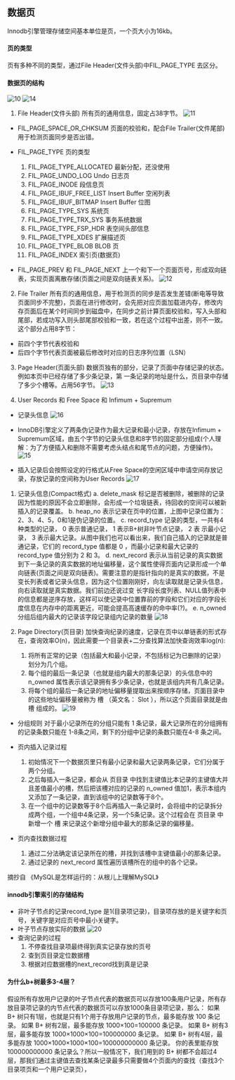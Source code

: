 ## 数据页
Innodb引擎管理存储空间基本单位是页，一个页大小为16kb。

#### 页的类型
页有多种不同的类型，通过File Header(文件头部)中FIL_PAGE_TYPE 去区分。

#### 数据页的结构
![10](.\image\10.jpg)
![14](.\image\14.jpg)
1. File Header(文件头部)
所有页的通用信息，固定占38字节。
![11](.\image\11.jpg)

* FIL_PAGE_SPACE_OR_CHKSUM
页面的校验和，配合File Trailer(文件尾部)用于检测页面同步是否出错。

* FIL_PAGE_TYPE 
页的类型
    1. FIL_PAGE_TYPE_ALLOCATED 最新分配，还没使用
    2. FIL_PAGE_UNDO_LOG Undo 日志页
    3.  FIL_PAGE_INODE 段信息页
    4. FIL_PAGE_IBUF_FREE_LIST Insert Buffer 空闲列表
    5. FIL_PAGE_IBUF_BITMAP Insert Buffer 位图
    6.  FIL_PAGE_TYPE_SYS 系统页
    7.  FIL_PAGE_TYPE_TRX_SYS 事务系统数据
    8. FIL_PAGE_TYPE_FSP_HDR 表空间头部信息
    9. FIL_PAGE_TYPE_XDES 扩展描述页
    10. FIL_PAGE_TYPE_BLOB BLOB 页
    11. FIL_PAGE_INDEX 索引页(数据页)

* FIL_PAGE_PREV 和 FIL_PAGE_NEXT 上一个和下一个页面页号，形成双向链表，实现页面离散存储(页面之间是双向链表关系)。
![12](.\image\12.jpg)


2. File Trailer
所有页的通用信息，用于检测页的同步是否发生差错(断电等导致页面同步不完整)，页面在进行修改时，会先把对应页面加载进内存，修改内存页面后在某个时间同步到磁盘中，在同步之前计算页面校验和，写入头部和尾部，若成功写入则头部尾部校验和一致，若在这个过程中出差，则不一致。这个部分占用8字节：
* 前四个字节代表校验和
* 后四个字节代表页面被最后修改时对应的日志序列位置（LSN）

3. Page Header(页面头部)
数据页独有的部分，记录了页面中存储记录的状态。例如本页中已经存储了多少条记录，第
一条记录的地址是什么，页目录中存储了多少个槽等。占用56字节。
![13](.\image\13.jpg)

4. User Records 和 Free Space 和 Infimum + Supremum
* 记录头信息
![16](.\image\16.jpg)
* InnoDB引擎定义了两条伪记录作为最大记录和最小记录，存放在Infimum + Supremum区域，由五个字节的记录头信息和8字节的固定部分组成(个人理解：为了方便插入和删除不需要考虑头结点和尾节点的问题，方便操作)。
    ![15](.\image\15.jpg)

* 插入记录后会按照设定的行格式从Free Space的空闲区域中申请空间存放记录，存放记录的空间称为User Records   ![17](.\image\17.jpg)
1. 记录头信息(Compact格式)
a. delete_mask
标记是否被删除，被删除的记录因为性能的原因不会立即删除，会形成一个垃圾链表，待回收的空间可以被新插入的记录覆盖。
b. heap_no
表示记录在页中的位置，上图中记录位置为：2、3、4、5，0和1是伪记录的位置。
c. record_type
记录的类型，一共有4种类型的记录， 0 表示普通记录， 1 表示B+树非叶节点记录， 2 表
示最小记录， 3 表示最大记录。从图中我们也可以看出来，我们自己插入的记录就是普通记录，它们的
record_type 值都是 0 ，而最小记录和最大记录的 record_type 值分别为 2 和 3。
d. next_record
表示从当前记录的真实数据到下一条记录的真实数据的地址偏移量，这个属性使得页面内记录形成一个单向链表(页面之间是双向链表)。需要注意的是指针指向的是真实的数据，不是变长列表或者记录头信息，因为这个位置刚刚好，向左读取就是记录头信息，向右读取就是真实数据。我们前边还说过变
长字段长度列表、NULL值列表中的信息都是逆序存放，这样可以使记录中位置靠前的字段和它们对应的字段长度信息在内存中的距离更近，可能会提高高速缓存的命中率(?)。
e. n_owned
分组后组内最大的记录该字段记录组内记录的数量
![18](.\image\18.jpg)
    

5. Page Directory(页目录)
加快查询纪录的速度，记录在页中以单链表的形式存在，查询效率O(n)，因此需要一个目录表+二分查找算法加快查询效率log(n):
    1. 将所有正常的记录（包括最大和最小记录，不包括标记为已删除的记录）划分为几个组。
    2. 每个组的最后一条记录（也就是组内最大的那条记录）的头信息中的 n_owned 属性表示该记录拥有多少条记录，也就是该组内共有几条记录。
    3. 将每个组的最后一条记录的地址偏移量提取出来按顺序存储，页面目录中的这些地址偏移量被称为 槽 （英文名： Slot ），所以这个页面目录就是由 槽 组成的。
![19](.\image\19.jpg)

* 分组规则
对于最小记录所在的分组只能有 1 条记录，最大记录所在的分组拥有的记录条数只能在 1-8条之间，剩下的分组中记录的条数只能在4-8 条之间。

* 页内插入记录过程
    1. 初始情况下一个数据页里只有最小记录和最大记录两条记录，它们分属于两个分组。
    2. 之后每插入一条记录，都会从 页目录 中找到主键值比本记录的主键值大并且差值最小的槽，然后把该槽对应的记录的 n_owned 值加1，表示本组内又添加了一条记录，直到该组中的记录数等于8个。
    3. 在一个组中的记录数等于8个后再插入一条记录时，会将组中的记录拆分成两个组，一个组中4条记录，另一个5条记录。这个过程会在 页目录 中新增一个 槽 来记录这个新增分组中最大的那条记录的偏移量。

* 页内查找数据过程
    1. 通过二分法确定该记录所在的槽，并找到该槽中主键值最小的那条记录。
    2. 通过记录的 next_record 属性遍历该槽所在的组中的各个记录。

摘抄自 《MySQL是怎样运行的：从根儿上理解MySQL》

#### innodb引擎索引的存储结构
* 非叶子节点的记录record_type 是1(目录项记录)，目录项存放的是关键字和页号，关键字是对应页号中最小关键字。
* 叶子节点存放实际的数据
![20](.\image\20.jpg)
* 查询记录的过程
    1. 不停查找目录项最终得到真实记录存放的页号
    2. 查到页目录定位数据槽
    3. 根据对应数据槽的next_record找到真是记录

#### 为什么b+树最多3-4层？
假设所有存放用户记录的叶子节点代表的数据页可以存放100条用户记录，所有存放目录项记录的内节点代表的数据页可以存放1000条目录项记录，那么：
如果 B+ 树只有1层，也就是只有1个用于存放用户记录的节点，最多能存放 100 条记录。
如果 B+ 树有2层，最多能存放 1000×100=100000 条记录。
如果 B+ 树有3层，最多能存放 1000×1000×100=100000000 条记录。
如果 B+ 树有4层，最多能存放 1000×1000×1000×100=100000000000 条记录。
你的表里能存放 100000000000 条记录么？所以一般情况下，我们用到的 B+ 树都不会超过4层，那我们通过主键值去查找某条记录最多只需要做4个页面内的查找（查找3个目录项页和一个用户记录页），
